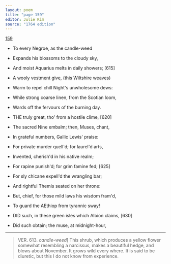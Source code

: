 ```yaml
---
layout: poem
title: "page 159"
editor: Julie Kim
source: "1764 edition"
---
```



[159]()

- To every Negroe, as the candle-weed
- Expands his blossoms to the cloudy sky,
- And moist Aquarius melts in daily showers; [615]
- A wooly vestment give, (this Wiltshire weaves)
- Warm to repel chill Night's unwholesome dews:
- While strong coarse linen, from the Scotian loom,
- Wards off the fervours of the burning day.

- THE truly great, tho' from a hostile clime, [620]
- The sacred Nine embalm; then, Muses, chant,
- In grateful numbers, Gallic Lewis' praise:
- For private murder quell'd; for laurel'd arts,
- Invented, cherish'd in his native realm;
- For rapine punish'd; for grim famine fed; [625]
- For sly chicane expell'd the wrangling bar;
- And rightful Themis seated on her throne:
- But, chief, for those mild laws his wisdom fram'd,
- To guard the AEthiop from tyrannic sway!

- DID such, in these green isles which Albion claims, [630]
- Did such obtain; the muse, at midnight-hour,

---

> VER. 613. *candle-weed*\] This shrub, which produces a yellow flower somewhat resembling a narcissus, makes a beautiful hedge, and blows about November. It grows wild every where. It is said to be diuretic, but this I do not know from experience.